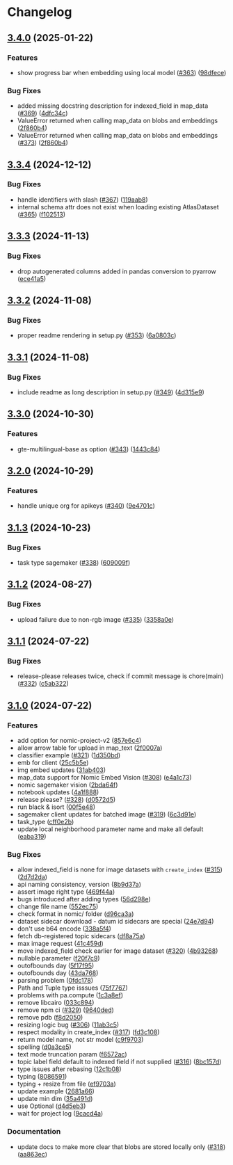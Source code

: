 # Changelog

## [3.4.0](https://github.com/nomic-ai/nomic/compare/v3.3.4...v3.4.0) (2025-01-22)


### Features

* show progress bar when embedding using local model ([#363](https://github.com/nomic-ai/nomic/issues/363)) ([98dfece](https://github.com/nomic-ai/nomic/commit/98dfecedbbb595f04ad9aa0a7f14466e55dfeaa1))


### Bug Fixes

* added missing docstring description for indexed_field in map_data ([#369](https://github.com/nomic-ai/nomic/issues/369)) ([4dfc34c](https://github.com/nomic-ai/nomic/commit/4dfc34c65980ce3cb75e1ebba1758e701a4b1cc7))
* ValueError returned when calling map_data on blobs and embeddings ([2f860b4](https://github.com/nomic-ai/nomic/commit/2f860b474c977a64d02654dca53fae90a3624689))
* ValueError returned when calling map_data on blobs and embeddings ([#373](https://github.com/nomic-ai/nomic/issues/373)) ([2f860b4](https://github.com/nomic-ai/nomic/commit/2f860b474c977a64d02654dca53fae90a3624689))

## [3.3.4](https://github.com/nomic-ai/nomic/compare/v3.3.3...v3.3.4) (2024-12-12)


### Bug Fixes

* handle identifiers with slash ([#367](https://github.com/nomic-ai/nomic/issues/367)) ([119aab8](https://github.com/nomic-ai/nomic/commit/119aab8f7f62da8a2402bd6f63b9dae7e18edf4b))
* internal schema attr does not exist when loading existing AtlasDataset ([#365](https://github.com/nomic-ai/nomic/issues/365)) ([f102513](https://github.com/nomic-ai/nomic/commit/f102513a889bd6afb5be336eec16d96966f89d56))

## [3.3.3](https://github.com/nomic-ai/nomic/compare/v3.3.2...v3.3.3) (2024-11-13)


### Bug Fixes

* drop autogenerated columns added in pandas conversion to pyarrow ([ece41a5](https://github.com/nomic-ai/nomic/commit/ece41a5ddfd6f942b8c33e3a0732c7017a62401d))

## [3.3.2](https://github.com/nomic-ai/nomic/compare/v3.3.1...v3.3.2) (2024-11-08)


### Bug Fixes

* proper readme rendering in setup.py ([#353](https://github.com/nomic-ai/nomic/issues/353)) ([6a0803c](https://github.com/nomic-ai/nomic/commit/6a0803ca114a957b77b964ab5bbc2754505c5358))

## [3.3.1](https://github.com/nomic-ai/nomic/compare/v3.3.0...v3.3.1) (2024-11-08)


### Bug Fixes

* include readme as long description in setup.py ([#349](https://github.com/nomic-ai/nomic/issues/349)) ([4d315e9](https://github.com/nomic-ai/nomic/commit/4d315e913dc4776d249b63eb3030cfcefac5d22d))

## [3.3.0](https://github.com/nomic-ai/nomic/compare/v3.2.0...v3.3.0) (2024-10-30)


### Features

* gte-multilingual-base as option ([#343](https://github.com/nomic-ai/nomic/issues/343)) ([1443c84](https://github.com/nomic-ai/nomic/commit/1443c8418528207c63d5a1a8d1c3151f4fd99d64))

## [3.2.0](https://github.com/nomic-ai/nomic/compare/v3.1.3...v3.2.0) (2024-10-29)


### Features

* handle unique org for apikeys ([#340](https://github.com/nomic-ai/nomic/issues/340)) ([9e4701c](https://github.com/nomic-ai/nomic/commit/9e4701cc9b8d8aa946557fd3e417e655f19699f6))

## [3.1.3](https://github.com/nomic-ai/nomic/compare/v3.1.2...v3.1.3) (2024-10-23)


### Bug Fixes

* task type sagemaker ([#338](https://github.com/nomic-ai/nomic/issues/338)) ([609009f](https://github.com/nomic-ai/nomic/commit/609009f4321e02476a645066454e6369cf68f4c4))

## [3.1.2](https://github.com/nomic-ai/nomic/compare/v3.1.1...v3.1.2) (2024-08-27)


### Bug Fixes

* upload failure due to non-rgb image ([#335](https://github.com/nomic-ai/nomic/issues/335)) ([3358a0e](https://github.com/nomic-ai/nomic/commit/3358a0e5952f863fe3c08a45c13e8d546000cdf3))

## [3.1.1](https://github.com/nomic-ai/nomic/compare/v3.1.0...v3.1.1) (2024-07-22)


### Bug Fixes

* release-please releases twice, check if commit message is chore(main) ([#332](https://github.com/nomic-ai/nomic/issues/332)) ([c5ab322](https://github.com/nomic-ai/nomic/commit/c5ab3228553669d2262bc6b20b08804382ff8a72))

## [3.1.0](https://github.com/nomic-ai/nomic/compare/v3.0.45...v3.1.0) (2024-07-22)


### Features

* add option for nomic-project-v2 ([857e6c4](https://github.com/nomic-ai/nomic/commit/857e6c489a6c6b9b639d18e58fb39b09ed30da22))
* allow arrow table for upload in map_text ([2f0007a](https://github.com/nomic-ai/nomic/commit/2f0007a02561e23b5ee4451310eb5a9b5fb3e371))
* classifier example ([#321](https://github.com/nomic-ai/nomic/issues/321)) ([1d350bd](https://github.com/nomic-ai/nomic/commit/1d350bd8e553148aad962e1126a0efff75715996))
* emb for client ([25c5b5e](https://github.com/nomic-ai/nomic/commit/25c5b5e9b7c634feabe83f308f5449c605a89b56))
* img embed updates ([31ab403](https://github.com/nomic-ai/nomic/commit/31ab40365fd50f7a4cc82c571cf0d0d654a72657))
* map_data support for Nomic Embed Vision ([#308](https://github.com/nomic-ai/nomic/issues/308)) ([e4a1c73](https://github.com/nomic-ai/nomic/commit/e4a1c73964843619ff964ef19e019e9076ab5886))
* nomic sagemaker vision ([2bda64f](https://github.com/nomic-ai/nomic/commit/2bda64f57af99adcd307f4ddfc86a309629b532a))
* notebook updates ([4a1f888](https://github.com/nomic-ai/nomic/commit/4a1f888fc4c9fd6dbf8b0de5e5b7c088716c2103))
* release please? ([#328](https://github.com/nomic-ai/nomic/issues/328)) ([d0572d5](https://github.com/nomic-ai/nomic/commit/d0572d5a37afe406c70d88fdf000cffe8fdd1512))
* run black & isort ([00f5e48](https://github.com/nomic-ai/nomic/commit/00f5e48e9bd230f571bb360a497ef487291adb79))
* sagemaker client updates for batched image ([#319](https://github.com/nomic-ai/nomic/issues/319)) ([6c3d91e](https://github.com/nomic-ai/nomic/commit/6c3d91ed723eddc0dbab5bb7ee3d0de8dbcfcf68))
* task_type ([cff0e2b](https://github.com/nomic-ai/nomic/commit/cff0e2bc2042346cfd5b1f7c9f85890b7e05b45b))
* update local neighborhood parameter name and make all default ([eaba319](https://github.com/nomic-ai/nomic/commit/eaba319fc48e7ccdd588d4826362312871bec816))


### Bug Fixes

* allow indexed_field is none for image datasets with `create_index` ([#315](https://github.com/nomic-ai/nomic/issues/315)) ([2d7d2da](https://github.com/nomic-ai/nomic/commit/2d7d2dab72e709440ce1987810bd1da0ca2b1471))
* api naming consistency, version ([8b9d37a](https://github.com/nomic-ai/nomic/commit/8b9d37accdb100fc7aa9cd645bb501acc4905f99))
* assert image right type ([469f44a](https://github.com/nomic-ai/nomic/commit/469f44a8b897013d0dd6ca7b733c7b62aa8cde1f))
* bugs introduced after adding types ([56d298e](https://github.com/nomic-ai/nomic/commit/56d298e47d229dec24f2a0fbbc597afb2648f329))
* change file name ([552ec75](https://github.com/nomic-ai/nomic/commit/552ec75e971ba8c915e44b2bee00e5685a9fc2df))
* check format in nomic/ folder ([d96ca3a](https://github.com/nomic-ai/nomic/commit/d96ca3a83fede438b0230b956e0289545be747ed))
* dataset sidecar download - datum id sidecars are special ([24e7d94](https://github.com/nomic-ai/nomic/commit/24e7d949dbba4be5beb995f3e8dd3301d3905779))
* don't use b64 encode ([338a5f4](https://github.com/nomic-ai/nomic/commit/338a5f4353cdcd360c4651b67caa2bc5ac43d946))
* fetch db-registered topic sidecars ([df8a75a](https://github.com/nomic-ai/nomic/commit/df8a75aa8740db3b33974dd3277124af48bd537d))
* max image request ([41c459d](https://github.com/nomic-ai/nomic/commit/41c459d0891b7cdb6260be30defd87d14e508861))
* move indexed_field check earlier for image dataset ([#320](https://github.com/nomic-ai/nomic/issues/320)) ([4b93268](https://github.com/nomic-ai/nomic/commit/4b932680e02ce93ae015ec1a9df132e679495c93))
* nullable parameter ([f20f7c9](https://github.com/nomic-ai/nomic/commit/f20f7c9387060baf98f58e5908dd532020b4ac4f))
* outofbounds day ([5f17f95](https://github.com/nomic-ai/nomic/commit/5f17f95aff74f5658ba67800959cb48e326625b6))
* outofbounds day ([43da768](https://github.com/nomic-ai/nomic/commit/43da7685dd8442fe1a1c1407e4c5de8e705c333c))
* parsing problem ([0fdc178](https://github.com/nomic-ai/nomic/commit/0fdc178ab120ca221418253c1af33047961f8aec))
* Path and Tuple type isssues ([75f7767](https://github.com/nomic-ai/nomic/commit/75f7767b290b8e111757f0b777617ba2376636bf))
* problems with pa.compute ([1c3a8ef](https://github.com/nomic-ai/nomic/commit/1c3a8ef8592cc7727a6163aaf723a1f8896986c4))
* remove libcairo ([033c894](https://github.com/nomic-ai/nomic/commit/033c894c14c92532a9946c4e665259a5ccdd0774))
* remove npm ci ([#329](https://github.com/nomic-ai/nomic/issues/329)) ([9640ded](https://github.com/nomic-ai/nomic/commit/9640ded6f76febd9eb7e1fe7f8e0a34923736485))
* remove pdb ([f8d2050](https://github.com/nomic-ai/nomic/commit/f8d20508ba90bde8b3ef2f16f99fec2bae499edd))
* resizing logic bug ([#306](https://github.com/nomic-ai/nomic/issues/306)) ([11ab3c5](https://github.com/nomic-ai/nomic/commit/11ab3c5d6433adebb3b5ecbcfd8e343373c089c3))
* respect modality in create_index ([#317](https://github.com/nomic-ai/nomic/issues/317)) ([fd3c108](https://github.com/nomic-ai/nomic/commit/fd3c108925288e02d2be3cb13abb48ff0c3fb4d0))
* return model name, not str model ([c9f9703](https://github.com/nomic-ai/nomic/commit/c9f970364d13e531bc2c27b8c275e835b57e8302))
* spelling ([d0a3ce5](https://github.com/nomic-ai/nomic/commit/d0a3ce5b0ebf412d7c17afa94bebd140e4bab6f8))
* text mode truncation param ([f6572ac](https://github.com/nomic-ai/nomic/commit/f6572ac6ae645839a01023dfa14a566aea4e2096))
* topic label field default to indexed field if not supplied ([#316](https://github.com/nomic-ai/nomic/issues/316)) ([8bc157d](https://github.com/nomic-ai/nomic/commit/8bc157db8d307b403b8d301565de2ca1fda46648))
* type issues after rebasing ([12c1b08](https://github.com/nomic-ai/nomic/commit/12c1b08e9625b60857609a8652bfca12b91660cb))
* typing ([8086591](https://github.com/nomic-ai/nomic/commit/80865918677a472443aebda1642d057a9ea500d6))
* typing + resize from file ([ef9703a](https://github.com/nomic-ai/nomic/commit/ef9703a223adb1122f91627a46db6a6c976f052d))
* update example ([2681a66](https://github.com/nomic-ai/nomic/commit/2681a667fca739f9bfe7728def3963cf5ca7c7dc))
* update min dim ([35a491d](https://github.com/nomic-ai/nomic/commit/35a491de1de769797ceb3d987728e7a14168c50c))
* use Optional ([d4d5eb3](https://github.com/nomic-ai/nomic/commit/d4d5eb3d046afc7ae1ba6763a2dd3ad6f430bb7e))
* wait for project log ([9cacd4a](https://github.com/nomic-ai/nomic/commit/9cacd4a5ff0fe1cc077cd57e2d7e7297ed399d66))


### Documentation

* update docs to make more clear that blobs are stored locally only ([#318](https://github.com/nomic-ai/nomic/issues/318)) ([aa863ec](https://github.com/nomic-ai/nomic/commit/aa863ecac7c315398559d9c8d7f5a558b2ca8837))
